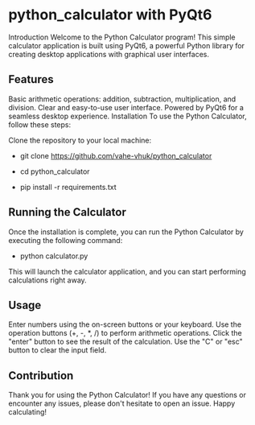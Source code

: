# python_calculator with PyQt6

Introduction
Welcome to the Python Calculator program! This simple calculator application is built using PyQt6, a powerful Python library for creating desktop applications with graphical user interfaces.

## Features
Basic arithmetic operations: addition, subtraction, multiplication, and division.
Clear and easy-to-use user interface.
Powered by PyQt6 for a seamless desktop experience.
Installation
To use the Python Calculator, follow these steps:

Clone the repository to your local machine:

 - git clone https://github.com/vahe-vhuk/python_calculator

 - cd python_calculator

 - pip install -r requirements.txt

## Running the Calculator
Once the installation is complete, you can run the Python Calculator by executing the following command:

 - python calculator.py

This will launch the calculator application, and you can start performing calculations right away.

## Usage
Enter numbers using the on-screen buttons or your keyboard.
Use the operation buttons (+, -, *, /) to perform arithmetic operations.
Click the "enter" button to see the result of the calculation.
Use the "C" or "esc" button to clear the input field.

## Contribution


Thank you for using the Python Calculator! If you have any questions or encounter any issues, please don't hesitate to open an issue. Happy calculating!
